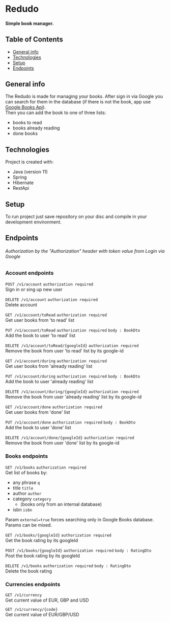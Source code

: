 Redudo
===

#### Simple book manager.

Table of Contents
---
* [General info](#general-info)
* [Technologies](#technologies)
* [Setup](#setup)
* [Endpoints](#endpoints)

General info
---
The Redudo is made for managing your books. After sign in via Google you can search for them in the database
(if there is not the book, app use [Google Books Api](https://developers.google.com/books "Google Books Api")).\
Then you can add the book to one of three lists:
* books to read
* books already reading
* done books


Technologies
---
Project is created with:
* Java (version 11)
* Spring
* Hibernate
* RestApi

Setup
---
To run project just save repository on your disc and compile in your development environment.

Endpoints
---
###### Authorization by the "Authorization" header with token value from Login via Google
### Account endpoints
`POST /v1/account` `authorization required`\
Sign in or sing up new user

`DELETE /v1/account` `authorization required`\
Delete account

`GET /v1/account/toRead` `authorization required`\
Get user books from 'to read' list

`PUT /v1/account/toRead` `authorization required` `body : BookDto`\
Add the book to user 'to read' list

`DELETE /v1/account/toRead/{googleId}` `authorization required`\
Remove the book from user 'to read' list by its google-id

`GET /v1/account/during` `authorization required`\
Get user books from 'already reading' list

`PUT /v1/account/during` `authorization required` `body : BookDto`\
Add the book to user 'already reading' list

`DELETE /v1/account/during/{googleId}` `authorization required`\
Remove the book from user 'already reading' list by its google-id

`GET /v1/account/done` `authorization required`\
Get user books from 'done' list

`PUT /v1/account/done` `authorization required` `body : BookDto`\
Add the book to user 'done' list

`DELETE /v1/account/done/{googleId}` `authorization required`\
Remove the book from user 'done' list by its google-id

### Books endpoints

`GET /v1/books` `authorization required`\
Get list of books by:
* any phrase `q`
* title `title`
* author `author`
* category `category` 
    * (books only from an internal database)
* isbn `isbn`

Param `external=true` forces searching only in Google Books database.\
Params can be mixed.


`GET /v1/books/{googleId}` `authorization required`\
Get the book rating by its googleId 

`POST /v1/books/{googleId}` `authorization required` `body : RatingDto`\
Post the book rating by its googleId 

`DELETE /v1/books` `authorization required` `body : RatingDto`\
Delete the book rating

### Currencies endpoints

`GET /v1/currency` \
Get current value of EUR, GBP and USD

`GET /v1/currency/{code}`\
Get current value of EUR/GBP/USD